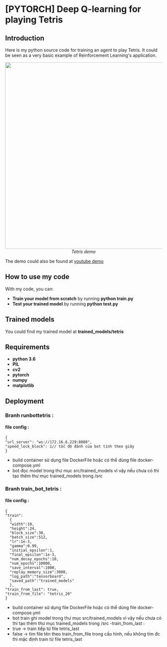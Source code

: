 # [PYTORCH] Deep Q-learning for playing Tetris

## Introduction

Here is my python source code for training an agent to play Tetris. It could be seen as a very basic example of Reinforcement Learning's application.
<p align="center">
  <img src="demo/tetris.gif" width=600><br/>
  <i>Tetris demo</i>
</p>

The demo could also be found at [youtube demo](https://youtu.be/g96x6uATAR8)

## How to use my code

With my code, you can:
* **Train your model from scratch** by running **python train.py**
* **Test your trained model** by running **python test.py**

## Trained models

You could find my trained model at **trained_models/tetris**
 
## Requirements

* **python 3.6**
* **PIL**
* **cv2**
* **pytorch** 
* **numpy**
* **matplotlib**

## Deployment
### Branh runbottetris : 
#### file config :
```
{
"url_server": "ws://172.16.6.229:8080",
"speed_lock_block": 1// tốc độ đánh của bot tính theo giây
}

```
- build container sử dụng file DockerFile hoặc có thể dùng file docker-compose.yml
- bot đọc model trong thư mục src/trained_models vì vậy nếu chưa có thì tạo thêm thư mục trained_models trong /src
### Branh train_bot_tetris : 
#### file config :
```
{
"train":
  {
  "width":10,
  "height":24,
  "block_size":30,
  "batch_size":512,
  "lr":1e-3,
  "gamma":0.99,
  "initial_epsilon":1,
  "final_epsilon":1e-3,
  "num_decay_epochs":10,
  "num_epochs":10000,
  "save_interval":1000,
  "replay_memory_size":3000,
  "log_path":"tensorboard",
  "saved_path":"trained_models"
  },
"train_from_last": true,
"train_from_file": "tetris_20"
}

```
- build container sử dụng file DockerFile hoặc có thể dùng file docker-compose.yml
- bot train ghi model trong thư mục src/trained_models vì vậy nếu chưa có thì tạo thêm thư mục trained_models trong /src
-train_from_last : 
 - true -> train tiếp từ file tetris_last
 - false -> tìm file tên theo train_from_file trong cấu hình, nếu không tìm đc thì mặc định train từ file tetris_last 
